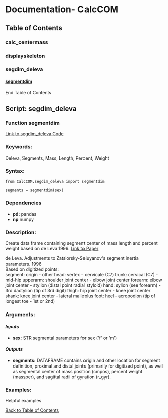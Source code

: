 # Documentation- CalcCOM 

## Table of Contents 

### calc_centermass
### displayskeleton
### segdim_deleva
#### [segmentdim](#function-segmentdim)

End Table of Contents  <br/>

## Script: segdim_deleva
### Function segmentdim
[Link to segdim_deleva Code](https://github.com/USCBiomechanicsLab/labcodes/blob/master/CalcCOM/segdim_deleva.py)

### **Keywords:**
Deleva, Segments, Mass, Length, Percent, Weight 


### **Syntax:**
```
from CalcCOM.segdim_deleva import segmentdim

segments = segmentdim(sex)                            
```
### Dependencies 
* **pd:** pandas  
* **np** numpy

### **Description:**<br/>
Create data frame containing segment center of mass length and percent weight
        based on de Leva 1996. 
[Link to Paper](https://www.sciencedirect.com/science/article/pii/0021929095001786)

de Leva. Adjustments to Zatsiorsky-Seluyanov's segment inertia parameters. 1996  
Based on digitized points:  
    segment:      origin                  -   other
    head:         vertex                  -   cervicale (C7)
    trunk:        cervical (C7)           -   mid-hip
    upperarm:     shoulder joint center   -   elbow joint center
    forearm:      elbow joint center      -   stylion (distal point radial styloid)
    hand:         sylion (see forearm)    -   3rd dactylion (tip of 3rd digit)
    thigh:        hip joint center        -   knee joint center 
    shank:        knee joint center       -   lateral malleolus
    foot:         heel                    -   acropodion (tip of longest toe - 1st or 2nd) 
   
 
### **Arguments:**

#### *Inputs*

   * **sex:** STR segmental parameters for sex ('f' or 'm')
   
#### *Outputs*

   * **segments:** DATAFRAME contains origin and other location for segment definition,
        proximal and distal joints (primarily for digitized point),
        as well as segmental center of mass position (cmpos),
        percent weight (massper), and sagittal radii of gyration (r_gyr).
   
### **Examples:**
Helpful examples

[Back to Table of Contents](#table-of-contents) 
